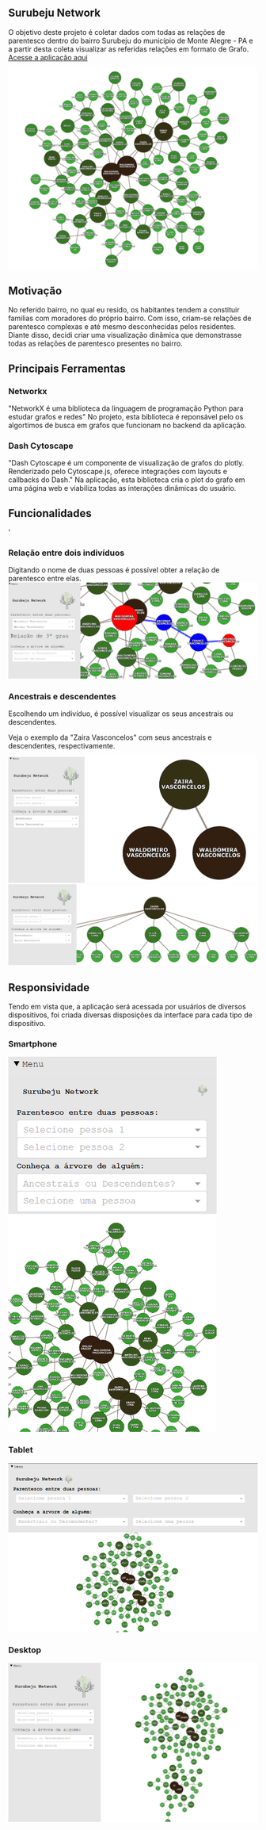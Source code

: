 ## Surubeju Network 
O objetivo deste projeto é coletar dados com todas as relações de parentesco
dentro do bairro Surubeju do município de Monte Alegre - PA e a partir desta coleta
visualizar as referidas relações em formato de Grafo.
[Acesse a aplicação aqui](http://surubeju.herokuapp.com/)

<img src="img/Vasconcelos_grafo.png">

## Motivação 
No referido bairro, no qual eu resido, os habitantes tendem a constituir familias com moradores do próprio bairro. Com isso, criam-se relações de parentesco complexas e até mesmo
desconhecidas pelos residentes. Diante disso, decidi criar uma visualização dinâmica que demonstrasse todas as relações de parentesco presentes no bairro.

## Principais Ferramentas


### Networkx
"NetworkX é uma biblioteca da linguagem de programação Python
para estudar grafos e redes"
No projeto, esta biblioteca é reponsável pelo os algortimos de busca em grafos que funcionam
no backend da aplicação.

### Dash Cytoscape
"Dash Cytoscape é um componente de visualização de grafos do plotly. Renderizado pelo
Cytoscape.js, oferece integrações com layouts e callbacks do Dash."
Na aplicação, esta biblioteca cria o plot do grafo em uma página web e viabiliza todas as interações dinâmicas do usuário.

## Funcionalidades
'
### Relação entre dois indivíduos
Digitando o nome de duas pessoas é possível obter a relação de parentesco entre elas.
<img src="img/caminho_antonio.png">

### Ancestrais e descendentes
Escolhendo um indivíduo, é possível visualizar os seus ancestrais ou descendentes.

Veja o exemplo da "Zaira Vasconcelos" com seus ancestrais e descendentes, respectivamente.

<img src="img/ancestrais.png">

<img src="img/descendentes.png">

## Responsividade

Tendo em vista que, a aplicação será acessada por usuários de diversos dispositivos, foi criada diversas disposições da interface para cada tipo de dispositivo. 

### Smartphone
<img src="img/grafo_smartphone.png">

### Tablet
<img src="img/grafo_tablet.png">

### Desktop
<img src="img/grafo_desktop.png">
